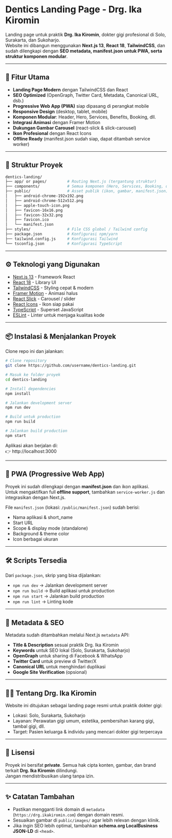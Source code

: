 # Dentics Landing Page - Drg. Ika Kiromin

Landing page untuk praktik **Drg. Ika Kiromin**, dokter gigi profesional di Solo, Surakarta, dan Sukoharjo.  
Website ini dibangun menggunakan **Next.js 13**, **React 18**, **TailwindCSS**, dan sudah dilengkapi dengan **SEO metadata, manifest.json untuk PWA, serta struktur komponen modular**.

---

## 🚀 Fitur Utama

- **Landing Page Modern** dengan TailwindCSS dan React
- **SEO Optimized** (OpenGraph, Twitter Card, Metadata, Canonical URL, dsb.)
- **Progressive Web App (PWA)** siap dipasang di perangkat mobile
- **Responsive Design** (desktop, tablet, mobile)
- **Komponen Modular**: Header, Hero, Services, Benefits, Booking, dll.
- **Integrasi Animasi** dengan Framer Motion
- **Dukungan Gambar Carousel** (react-slick & slick-carousel)
- **Ikon Profesional** dengan React Icons
- **Offline Ready** (manifest.json sudah siap, dapat ditambah service worker)

---

## 📂 Struktur Proyek

```bash
dentics-landing/
├── app/ or pages/         # Routing Next.js (tergantung struktur)
├── components/            # Semua komponen (Hero, Services, Booking, dll.)
├── public/                # Asset publik (ikon, gambar, manifest.json)
│   ├── android-chrome-192x192.png
│   ├── android-chrome-512x512.png
│   ├── apple-touch-icon.png
│   ├── favicon-16x16.png
│   ├── favicon-32x32.png
│   ├── favicon.ico
│   └── manifest.json
├── styles/                # File CSS global / Tailwind config
├── package.json           # Konfigurasi npm/yarn
├── tailwind.config.js     # Konfigurasi Tailwind
└── tsconfig.json          # Konfigurasi TypeScript
```

---

## ⚙️ Teknologi yang Digunakan

- [Next.js 13](https://nextjs.org/) - Framework React
- [React 18](https://reactjs.org/) - Library UI
- [TailwindCSS](https://tailwindcss.com/) - Styling cepat & modern
- [Framer Motion](https://www.framer.com/motion/) - Animasi halus
- [React Slick](https://react-slick.neostack.com/) - Carousel / slider
- [React Icons](https://react-icons.github.io/react-icons/) - Ikon siap pakai
- [TypeScript](https://www.typescriptlang.org/) - Superset JavaScript
- [ESLint](https://eslint.org/) - Linter untuk menjaga kualitas kode

---

## 📦 Instalasi & Menjalankan Proyek

Clone repo ini dan jalankan:

```bash
# Clone repository
git clone https://github.com/username/dentics-landing.git

# Masuk ke folder proyek
cd dentics-landing

# Install dependencies
npm install

# Jalankan development server
npm run dev

# Build untuk production
npm run build

# Jalankan build production
npm start
```

Aplikasi akan berjalan di:  
👉 http://localhost:3000

---

## 📱 PWA (Progressive Web App)

Proyek ini sudah dilengkapi dengan **manifest.json** dan ikon aplikasi.  
Untuk mengaktifkan full **offline support**, tambahkan `service-worker.js` dan integrasikan dengan Next.js.  

File `manifest.json` (lokasi: `/public/manifest.json`) sudah berisi:

- Nama aplikasi & short_name
- Start URL
- Scope & display mode (standalone)
- Background & theme color
- Icon berbagai ukuran

---

## 🛠️ Scripts Tersedia

Dari `package.json`, skrip yang bisa dijalankan:

- `npm run dev` → Jalankan development server
- `npm run build` → Build aplikasi untuk production
- `npm run start` → Jalankan build production
- `npm run lint` → Linting kode

---

## 📑 Metadata & SEO

Metadata sudah ditambahkan melalui Next.js `metadata` API:  

- **Title & Description** sesuai praktik Drg. Ika Kiromin
- **Keywords** untuk SEO lokal (Solo, Surakarta, Sukoharjo)
- **OpenGraph** untuk sharing di Facebook & WhatsApp
- **Twitter Card** untuk preview di Twitter/X
- **Canonical URL** untuk menghindari duplikasi
- **Google Site Verification** (opsional)

---

## 👩‍⚕️ Tentang Drg. Ika Kiromin

Website ini ditujukan sebagai landing page resmi untuk praktik dokter gigi:  
- Lokasi: Solo, Surakarta, Sukoharjo  
- Layanan: Perawatan gigi umum, estetika, pembersihan karang gigi, tambal gigi, dll.  
- Target: Pasien keluarga & individu yang mencari dokter gigi terpercaya  

---

## 📄 Lisensi

Proyek ini bersifat **private**. Semua hak cipta konten, gambar, dan brand terkait **Drg. Ika Kiromin** dilindungi.  
Jangan mendistribusikan ulang tanpa izin.

---

## ✨ Catatan Tambahan

- Pastikan mengganti link domain di `metadata` (`https://drg.ikakiromin.com`) dengan domain resmi.  
- Sesuaikan gambar di `public/images/` agar lebih relevan dengan klinik.  
- Jika ingin SEO lebih optimal, tambahkan **schema.org LocalBusiness JSON-LD** di `<head>`.  
